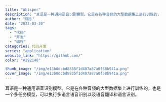 ```yaml
---
title: "Whisper"
description: "耳语是一种通用语音识别模型。它是在各种音频的大型数据集上进行训练的，也是一个多任务模型，可以执行多语言语音识别以及语音翻"
author: "瑞东"
date: "2023-03-30"
tags:
  - "代码"
  - "开发"
  - "编程"
categories: 代码开发
series: "application"
website_link: "https://github.com/"
color: "#292148"

thumb_image: "/img/e13b0dcbd8835f1d407a87a0f58b941a.png"
cover_image: "/img/e13b0dcbd8835f1d407a87a0f58b941a.png"
---
```


耳语是一种通用语音识别模型。它是在各种音频的大型数据集上进行训练的，也是一个多任务模型，可以执行多语言语音识别以及语音翻译和语言识别。 